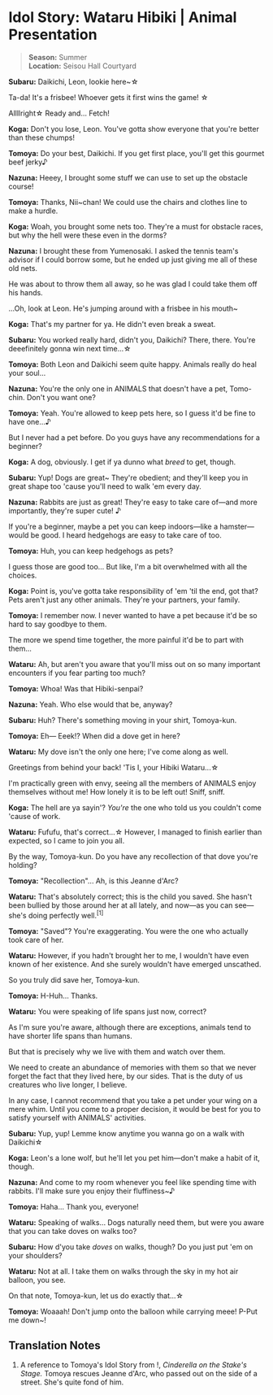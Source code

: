 # Idol Story: Wataru Hibiki | Animal Presentation

> **Season:** Summer<br>
> **Location:** Seisou Hall Courtyard

**Subaru:** Daikichi, Leon, lookie here~☆

Ta-da! It's a frisbee! Whoever gets it first wins the game! ☆

Allllright☆ Ready and... Fetch!

**Koga:** Don't you lose, Leon. You've gotta show everyone that you're better than these chumps!

**Tomoya:** Do your best, Daikichi. If you get first place, you'll get this gourmet beef jerky♪

**Nazuna:** Heeey, I brought some stuff we can use to set up the obstacle course!

**Tomoya:** Thanks, Nii~chan! We could use the chairs and clothes line to make a hurdle.

**Koga:** Woah, you brought some nets too. They're a must for obstacle races, but why the hell were these even in the dorms?

**Nazuna:** I brought these from Yumenosaki. I asked the tennis team's advisor if I could borrow some, but he ended up just giving me all of these old nets.

He was about to throw them all away, so he was glad I could take them off his hands.

...Oh, look at Leon. He's jumping around with a frisbee in his mouth~

**Koga:** That's my partner for ya. He didn't even break a sweat.

**Subaru:** You worked really hard, didn't you, Daikichi? There, there. You're deeefinitely gonna win next time...☆

**Tomoya:** Both Leon and Daikichi seem quite happy. Animals really do heal your soul...

**Nazuna:** You're the only one in ANIMALS that doesn't have a pet, Tomo-chin. Don't you want one?

**Tomoya:** Yeah. You're allowed to keep pets here, so I guess it'd be fine to have one...♪

But I never had a pet before. Do you guys have any recommendations for a beginner?

**Koga:** A dog, obviously. I get if ya dunno what *breed* to get, though.

**Subaru:** Yup! Dogs are great~ They're obedient; and they'll keep you in great shape too 'cause you'll need to walk 'em every day.

**Nazuna:** Rabbits are just as great! They're easy to take care of—and more importantly, they're super cute! ♪

If you're a beginner, maybe a pet you can keep indoors—like a hamster—would be good. I heard hedgehogs are easy to take care of too.

**Tomoya:** Huh, you can keep hedgehogs as pets?

I guess those are good too... But like, I'm a bit overwhelmed with all the choices.

**Koga:** Point is, you've gotta take responsibility of 'em 'til the end, got that? Pets aren't just any other animals. They're your partners, your family.

**Tomoya:** I remember now. I never wanted to have a pet because it'd be so hard to say goodbye to them.

The more we spend time together, the more painful it'd be to part with them...

**Wataru:** Ah, but aren't you aware that you'll miss out on so many important encounters if you fear parting too much?

**Tomoya:** Whoa! Was that Hibiki-senpai?

**Nazuna:** Yeah. Who else would that be, anyway?

**Subaru:** Huh? There's something moving in your shirt, Tomoya-kun.

**Tomoya:** Eh— Eeek!? When did a dove get in here?

**Wataru:** My dove isn't the only one here; I've come along as well.

Greetings from behind your back! 'Tis I, your Hibiki Wataru...☆

I'm practically green with envy, seeing all the members of ANIMALS enjoy themselves without me! How lonely it is to be left out! Sniff, sniff.

**Koga:** The hell are ya sayin'? *You're* the one who told us you couldn't come 'cause of work.

**Wataru:** Fufufu, that's correct...☆ However, I managed to finish earlier than expected, so I came to join you all.

By the way, Tomoya-kun. Do you have any recollection of that dove you're holding?

**Tomoya:** "Recollection"... Ah, is this Jeanne d'Arc?

**Wataru:** That's absolutely correct; this is the child you saved. She hasn't been bullied by those around her at all lately, and now—as you can see—she's doing perfectly well.<sup>[1]</sup>

**Tomoya:** "Saved"? You're exaggerating. You were the one who actually took care of her.

**Wataru:** However, if you hadn't brought her to me, I wouldn't have even known of her existence. And she surely wouldn't have emerged unscathed.

So you truly did save her, Tomoya-kun.

**Tomoya:** H-Huh... Thanks.

**Wataru:** You were speaking of life spans just now, correct?

As I'm sure you're aware, although there are exceptions, animals tend to have shorter life spans than humans.

But that is precisely why we live with them and watch over them.

We need to create an abundance of memories with them so that we never forget the fact that they lived here, by our sides. That is the duty of us creatures who live longer, I believe.

In any case, I cannot recommend that you take a pet under your wing on a mere whim. Until you come to a proper decision, it would be best for you to satisfy yourself with ANIMALS' activities.

**Subaru:** Yup, yup! Lemme know anytime you wanna go on a walk with Daikichi☆

**Koga:** Leon's a lone wolf, but he'll let you pet him—don't make a habit of it, though.

**Nazuna:** And come to my room whenever you feel like spending time with rabbits. I'll make sure you enjoy their fluffiness~♪

**Tomoya:** Haha... Thank you, everyone!

**Wataru:** Speaking of walks... Dogs naturally need them, but were you aware that you can take doves on walks too?

**Subaru:** How d'you take *doves* on walks, though? Do you just put 'em on your shoulders?

**Wataru:** Not at all. I take them on walks through the sky in my hot air balloon, you see.

On that note, Tomoya-kun, let us do exactly that...☆

**Tomoya:** Woaaah! Don't jump onto the balloon while carrying meee! P-Put me down~!

## Translation Notes

1. A reference to Tomoya's Idol Story from !, *Cinderella on the Stake's Stage.* Tomoya rescues Jeanne d'Arc, who passed out on the side of a street. She's quite fond of him.
